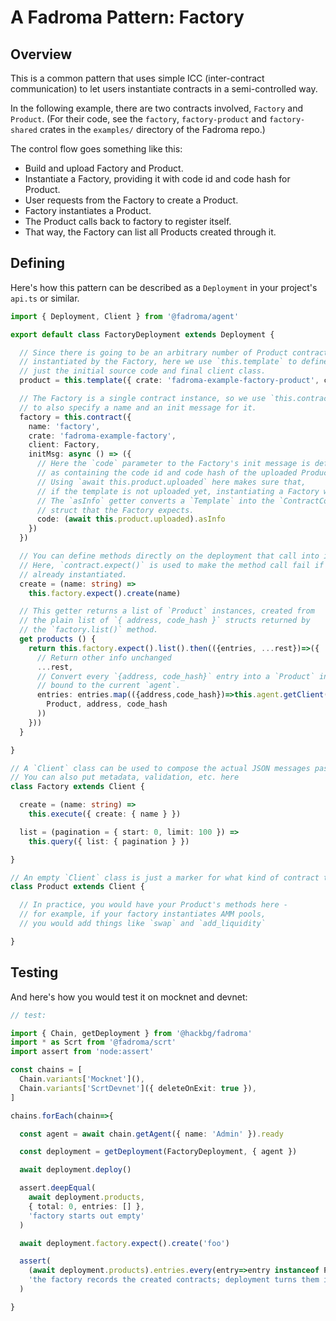 # A Fadroma Pattern: Factory

## Overview

This is a common pattern that uses simple ICC (inter-contract communication) to let users
instantiate contracts in a semi-controlled way.

In the following example, there are two contracts involved, `Factory` and `Product`.
(For their code, see the `factory`, `factory-product` and `factory-shared` crates
in the `examples/` directory of the Fadroma repo.)

The control flow goes something like this:

* Build and upload Factory and Product.
* Instantiate a Factory, providing it with code id and code hash for Product.
* User requests from the Factory to create a Product.
* Factory instantiates a Product.
* The Product calls back to factory to register itself.
* That way, the Factory can list all Products created through it.

## Defining

Here's how this pattern can be described as a `Deployment` in your project's `api.ts` or similar.

```typescript
import { Deployment, Client } from '@fadroma/agent'

export default class FactoryDeployment extends Deployment {

  // Since there is going to be an arbitrary number of Product contracts
  // instantiated by the Factory, here we use `this.template` to define
  // just the initial source code and final client class.
  product = this.template({ crate: 'fadroma-example-factory-product', client: Product })

  // The Factory is a single contract instance, so we use `this.contract`
  // to also specify a name and an init message for it.
  factory = this.contract({
    name: 'factory',
    crate: 'fadroma-example-factory',
    client: Factory,
    initMsg: async () => ({
      // Here the `code` parameter to the Factory's init message is defined
      // as containing the code id and code hash of the uploaded Product template.
      // Using `await this.product.uploaded` here makes sure that,
      // if the template is not uploaded yet, instantiating a Factory will upload it first.
      // The `asInfo` getter converts a `Template` into the `ContractCode { id, code_hash }`
      // struct that the Factory expects.
      code: (await this.product.uploaded).asInfo
    })
  })

  // You can define methods directly on the deployment that call into individual contracts.
  // Here, `contract.expect()` is used to make the method call fail if the contract is not
  // already instantiated.
  create = (name: string) =>
    this.factory.expect().create(name)

  // This getter returns a list of `Product` instances, created from
  // the plain list of `{ address, code_hash }` structs returned by
  // the `factory.list()` method.
  get products () {
    return this.factory.expect().list().then(({entries, ...rest})=>({
      // Return other info unchanged
      ...rest,
      // Convert every `{address, code_hash}` entry into a `Product` instance
      // bound to the current `agent`.
      entries: entries.map(({address,code_hash})=>this.agent.getClient(
        Product, address, code_hash
      ))
    }))
  }

}

// A `Client` class can be used to compose the actual JSON messages passed to the contract.
// You can also put metadata, validation, etc. here
class Factory extends Client {

  create = (name: string) =>
    this.execute({ create: { name } })

  list = (pagination = { start: 0, limit: 100 }) =>
    this.query({ list: { pagination } })

}

// An empty `Client` class is just a marker for what kind of contract that it connects to.
class Product extends Client {

  // In practice, you would have your Product's methods here -
  // for example, if your factory instantiates AMM pools,
  // you would add things like `swap` and `add_liquidity`

}
```

## Testing

And here's how you would test it on mocknet and devnet:

```typescript
// test:

import { Chain, getDeployment } from '@hackbg/fadroma'
import * as Scrt from '@fadroma/scrt'
import assert from 'node:assert'

const chains = [
  Chain.variants['Mocknet'](),
  Chain.variants['ScrtDevnet']({ deleteOnExit: true }),
]

chains.forEach(chain=>{

  const agent = await chain.getAgent({ name: 'Admin' }).ready

  const deployment = getDeployment(FactoryDeployment, { agent })

  await deployment.deploy()

  assert.deepEqual(
    await deployment.products,
    { total: 0, entries: [] },
    'factory starts out empty'
  )

  await deployment.factory.expect().create('foo')

  assert(
    (await deployment.products).entries.every(entry=>entry instanceof Product),
    'the factory records the created contracts; deployment turns them into Producti nstances'
  )

}
```
